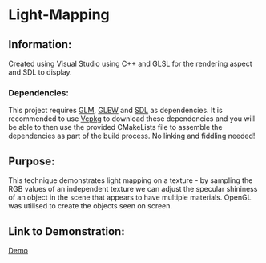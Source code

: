 # Light-Mapping

## Information:
Created using Visual Studio using C++ and GLSL for the rendering aspect and SDL to display.

### Dependencies:
This project requires [GLM](https://glm.g-truc.net/0.9.9/index.html), [GLEW](http://glew.sourceforge.net/) and [SDL](https://www.libsdl.org/download-2.0.php) as dependencies. It is recommended to use [Vcpkg](https://vcpkg.io/en/index.html) to download these dependencies and you will be able to then use the provided CMakeLists file to assemble the dependencies as part of the build process. No linking and fiddling needed!

## Purpose:
This technique demonstrates light mapping on a texture - by sampling the RGB values of an independent texture we can adjust the specular shininess of an object in the scene that appears to have multiple materials. OpenGL was utilised to create the objects seen on screen.

## Link to Demonstration:
[Demo](https://www.youtube.com/watch?v=qNBKvKMv5Ag)
